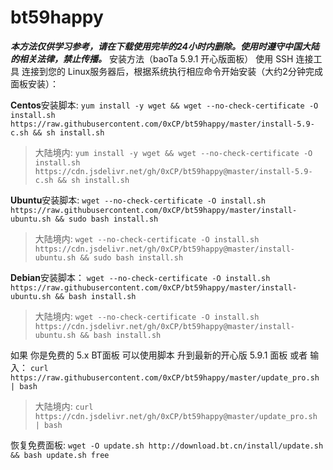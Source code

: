 # bt59happy
***本方法仅供学习参考，请在下载使用完毕的24小时内删除。使用时遵守中国大陆的相关法律，禁止传播。***
安装方法（baoTa 5.9.1 开心版面板）
使用 SSH 连接工具 连接到您的 Linux服务器后，根据系统执行相应命令开始安装（大约2分钟完成面板安装）：


**Centos**安装脚本:
`yum install -y wget && wget --no-check-certificate -O install.sh https://raw.githubusercontent.com/0xCP/bt59happy/master/install-5.9-c.sh && sh install.sh`
>大陆境内:
`yum install -y wget && wget --no-check-certificate -O install.sh https://cdn.jsdelivr.net/gh/0xCP/bt59happy@master/install-5.9-c.sh && sh install.sh`


**Ubuntu**安装脚本:
`wget --no-check-certificate -O install.sh https://raw.githubusercontent.com/0xCP/bt59happy/master/install-ubuntu.sh && sudo bash install.sh`
>大陆境内:
`wget --no-check-certificate -O install.sh https://cdn.jsdelivr.net/gh/0xCP/bt59happy@master/install-ubuntu.sh && sudo bash install.sh`


**Debian**安装脚本：
`wget --no-check-certificate -O install.sh https://raw.githubusercontent.com/0xCP/bt59happy/master/install-ubuntu.sh && bash install.sh`
>大陆境内:
`wget --no-check-certificate -O install.sh https://cdn.jsdelivr.net/gh/0xCP/bt59happy@master/install-ubuntu.sh && bash install.sh`


如果 你是免费的 5.x BT面板 可以使用脚本 升到最新的开心版 5.9.1 面板 或者 输入：
`curl https://raw.githubusercontent.com/0xCP/bt59happy/master/update_pro.sh | bash `
>大陆境内:
`curl https://cdn.jsdelivr.net/gh/0xCP/bt59happy@master/update_pro.sh | bash `


恢复免费面板:
`wget -O update.sh http://download.bt.cn/install/update.sh && bash update.sh free`
